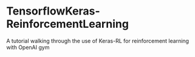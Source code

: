 # TensorflowKeras-ReinforcementLearning
A tutorial walking through the use of Keras-RL for reinforcement learning with OpenAI gym
